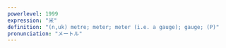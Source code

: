 ```yaml
---
powerlevel: 1999
expression: "米"
definition: "(n,uk) metre; meter; meter (i.e. a gauge); gauge; (P)"
pronunciation: "メートル"
---
```

